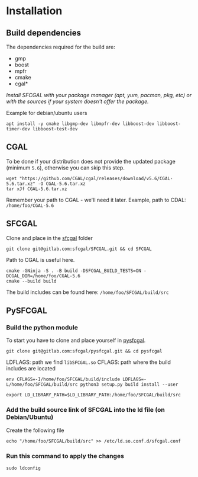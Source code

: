 # Installation

## Build dependencies

The dependencies required for the build are:
- gmp
- boost
- mpfr
- cmake
- cgal*

*Install SFCGAL with your package manager (apt, yum, pacman, pkg, etc) or with the sources if your system doesn't offer the package.*

Example for debian/ubuntu users

```shell
apt install -y cmake libgmp-dev libmpfr-dev libboost-dev libboost-timer-dev libboost-test-dev
```

## CGAL

To be done if your distribution does not provide the updated package (minimum `5.6`), otherwise you can skip this step.

```shell
wget "https://github.com/CGAL/cgal/releases/download/v5.6/CGAL-5.6.tar.xz" -O CGAL-5.6.tar.xz
tar xJf CGAL-5.6.tar.xz
```
Remember your path to CGAL - we'll need it later.
Example, path to CDAL: `/home/foo/CGAL-5.6`

## SFCGAL

Clone and place in the [sfcgal](https://gitlab.com/sfcgal/SFCGAL) folder

```shell
git clone git@gitlab.com:sfcgal/SFCGAL.git && cd SFCGAL
```

Path to CGAL is useful here.

```shell
cmake -GNinja -S . -B build -DSFCGAL_BUILD_TESTS=ON -DCGAL_DIR=/home/foo/CGAL-5.6
cmake --build build
```

The build includes can be found here: `/home/foo/SFCGAL/build/src`

## PySFCGAL

### Build the python module

To start you have to clone and place yourself in [pysfcgal](https://gitlab.com/sfcgal/pysfcgal).

```shell
git clone git@gitlab.com:sfcgal/pysfcgal.git && cd pysfcgal
```

LDFLAGS: path we find `libSFCGAL.so`
CFLAGS: path where the build includes are located

```shell
env CFLAGS=-I/home/foo/SFCGAL/build/include LDFLAGS=-L/home/foo/SFCGAL/build/src python3 setup.py build install --user
```

```shell
export LD_LIBRARY_PATH=$LD_LIBRARY_PATH:/home/foo/SFCGAL/build/src
```

### Add the build source link of SFCGAL into the ld file (on Debian/Ubuntu)

Create the following file

```shell
echo "/home/foo/SFCGAL/build/src" >> /etc/ld.so.conf.d/sfcgal.conf
```

### Run this command to apply the changes

```shell
sudo ldconfig
```
